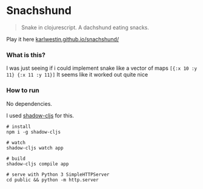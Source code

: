 # Snachshund

> Snake in clojurescript. A dachshund eating snacks.

Play it here [karlwestin.github.io/snachshund/](https://karlwestin.github.io/snachshund/)

### What is this?

I was just seeing if i could implement snake like a vector of maps `[{:x 10 :y 11} {:x 11 :y 11}]`
It seems like it worked out quite nice

### How to run

No dependencies.

I used [shadow-cljs](http://shadow-cljs.org/) for this.

```
# install
npm i -g shadow-cljs

# watch
shadow-cljs watch app

# build
shadow-cljs compile app

# serve with Python 3 SimpleHTTPServer
cd public && python -m http.server
```
